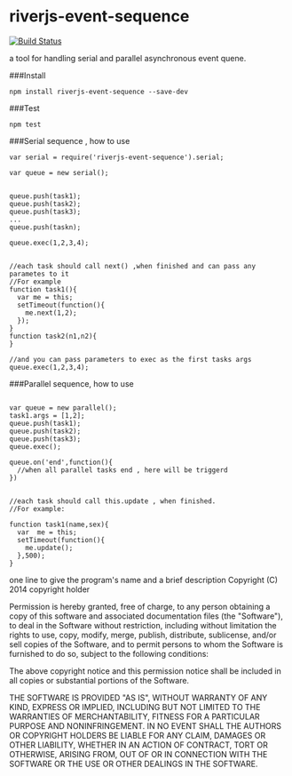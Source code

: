 riverjs-event-sequence
======================
[![Build Status](https://travis-ci.org/zhang-ning/riverjs-event-sequence.png?branch=master)](https://travis-ci.org/zhang-ning/riverjs-event-sequence)

a tool for handling serial and parallel asynchronous event quene.


###Install

```
npm install riverjs-event-sequence --save-dev
```

###Test

```
npm test
```



###Serial sequence , how to use

```
var serial = require('riverjs-event-sequence').serial;

var queue = new serial();


queue.push(task1);
queue.push(task2);
queue.push(task3);
...
queue.push(taskn);

queue.exec(1,2,3,4);


//each task should call next() ,when finished and can pass any parametes to it
//For example
function task1(){
  var me = this;
  setTimeout(function(){
    me.next(1,2);
  });
}
function task2(n1,n2){
}

//and you can pass parameters to exec as the first tasks args
queue.exec(1,2,3,4);

```


###Parallel sequence, how to use

```

var queue = new parallel();
task1.args = [1,2];
queue.push(task1);
queue.push(task2);
queue.push(task3);
queue.exec();

queue.on('end',function(){
  //when all parallel tasks end , here will be triggerd
})


//each task should call this.update , when finished.
//For example:

function task1(name,sex){
  var  me = this;
  setTimeout(function(){
    me.update();
  },500);
}

```


one line to give the program's name and a brief description
Copyright (C) 2014 copyright holder

Permission is hereby granted, free of charge, to any person obtaining
a copy of this software and associated documentation files (the "Software"),
to deal in the Software without restriction, including without limitation
the rights to use, copy, modify, merge, publish, distribute, sublicense,
and/or sell copies of the Software, and to permit persons to whom the
Software is furnished to do so, subject to the following conditions:

The above copyright notice and this permission notice shall be included
in all copies or substantial portions of the Software.

THE SOFTWARE IS PROVIDED "AS IS", WITHOUT WARRANTY OF ANY KIND,
EXPRESS OR IMPLIED, INCLUDING BUT NOT LIMITED TO THE WARRANTIES
OF MERCHANTABILITY, FITNESS FOR A PARTICULAR PURPOSE AND NONINFRINGEMENT.
IN NO EVENT SHALL THE AUTHORS OR COPYRIGHT HOLDERS BE LIABLE FOR ANY CLAIM,
DAMAGES OR OTHER LIABILITY, WHETHER IN AN ACTION OF CONTRACT,
TORT OR OTHERWISE, ARISING FROM, OUT OF OR IN CONNECTION WITH THE SOFTWARE
OR THE USE OR OTHER DEALINGS IN THE SOFTWARE.


